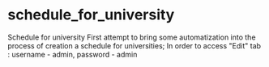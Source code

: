 # schedule_for_university
Schedule for university
First attempt to bring some automatization into the process of creation a schedule for universities;
In order to access "Edit" tab : username - admin, password - admin

